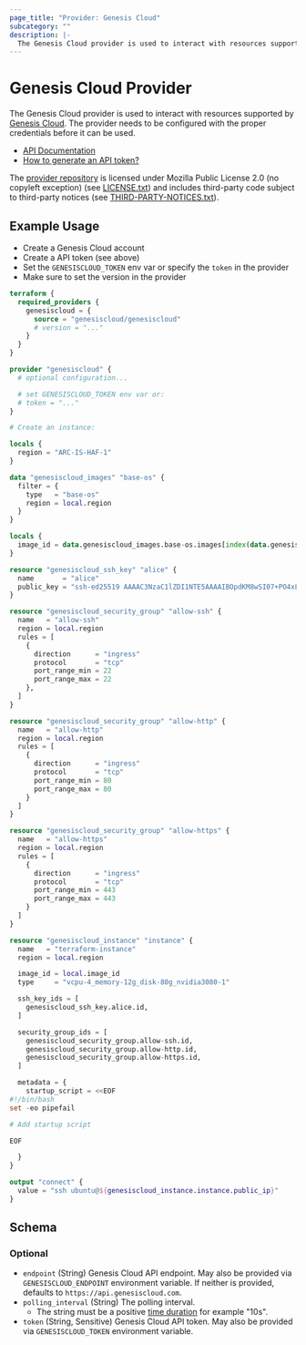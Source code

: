 ```yaml
---
page_title: "Provider: Genesis Cloud"
subcategory: ""
description: |-
  The Genesis Cloud provider is used to interact with resources supported by Genesis Cloud https://www.genesiscloud.com/. The provider needs to be configured with the proper credentials before it can be used.
---
```


# Genesis Cloud Provider

The Genesis Cloud provider is used to interact with resources supported by [Genesis Cloud](https://www.genesiscloud.com/). The provider needs to be configured with the proper credentials before it can be used.

- [API Documentation](https://developers.genesiscloud.com/)
- [How to generate an API token?](https://support.genesiscloud.com/support/solutions/articles/47001126146-how-to-generate-an-api-token-)

The [provider repository](https://github.com/genesiscloud/terraform-provider-genesiscloud) is licensed under Mozilla Public License 2.0 (no copyleft exception) (see [LICENSE.txt](https://github.com/genesiscloud/terraform-provider-genesiscloud/blob/main/LICENSE.txt)) and includes third-party code subject to third-party notices (see [THIRD-PARTY-NOTICES.txt](https://github.com/genesiscloud/terraform-provider-genesiscloud/blob/main/THIRD-PARTY-NOTICES.txt)).

## Example Usage

- Create a Genesis Cloud account
- Create a API token (see above)
- Set the `GENESISCLOUD_TOKEN` env var or specify the `token` in the provider
- Make sure to set the version in the provider

```terraform
terraform {
  required_providers {
    genesiscloud = {
      source = "genesiscloud/genesiscloud"
      # version = "..."
    }
  }
}

provider "genesiscloud" {
  # optional configuration...

  # set GENESISCLOUD_TOKEN env var or:
  # token = "..."
}

# Create an instance:

locals {
  region = "ARC-IS-HAF-1"
}

data "genesiscloud_images" "base-os" {
  filter = {
    type   = "base-os"
    region = local.region
  }
}

locals {
  image_id = data.genesiscloud_images.base-os.images[index(data.genesiscloud_images.base-os.images.*.name, "Ubuntu 20.04")].id
}

resource "genesiscloud_ssh_key" "alice" {
  name       = "alice"
  public_key = "ssh-ed25519 AAAAC3NzaC1lZDI1NTE5AAAAIBOpdKM8wSI07+PO4xLDL7zW/kNWGbdFXeHyBU1TRlBn alice@example.com"
}

resource "genesiscloud_security_group" "allow-ssh" {
  name   = "allow-ssh"
  region = local.region
  rules = [
    {
      direction      = "ingress"
      protocol       = "tcp"
      port_range_min = 22
      port_range_max = 22
    },
  ]
}

resource "genesiscloud_security_group" "allow-http" {
  name   = "allow-http"
  region = local.region
  rules = [
    {
      direction      = "ingress"
      protocol       = "tcp"
      port_range_min = 80
      port_range_max = 80
    }
  ]
}

resource "genesiscloud_security_group" "allow-https" {
  name   = "allow-https"
  region = local.region
  rules = [
    {
      direction      = "ingress"
      protocol       = "tcp"
      port_range_min = 443
      port_range_max = 443
    }
  ]
}

resource "genesiscloud_instance" "instance" {
  name   = "terraform-instance"
  region = local.region

  image_id = local.image_id
  type     = "vcpu-4_memory-12g_disk-80g_nvidia3080-1"

  ssh_key_ids = [
    genesiscloud_ssh_key.alice.id,
  ]

  security_group_ids = [
    genesiscloud_security_group.allow-ssh.id,
    genesiscloud_security_group.allow-http.id,
    genesiscloud_security_group.allow-https.id,
  ]

  metadata = {
    startup_script = <<EOF
#!/bin/bash
set -eo pipefail

# Add startup script

EOF

  }
}

output "connect" {
  value = "ssh ubuntu@${genesiscloud_instance.instance.public_ip}"
}
```

<!-- schema generated by tfplugindocs -->
## Schema

### Optional

- `endpoint` (String) Genesis Cloud API endpoint. May also be provided via `GENESISCLOUD_ENDPOINT` environment variable. If neither is provided, defaults to `https://api.genesiscloud.com`.
- `polling_interval` (String) The polling interval.
  - The string must be a positive [time duration](https://pkg.go.dev/time#ParseDuration) for example "10s".
- `token` (String, Sensitive) Genesis Cloud API token. May also be provided via `GENESISCLOUD_TOKEN` environment variable.
